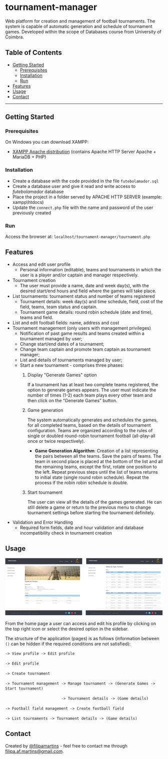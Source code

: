 # tournament-manager
Web platform for creation and management of football tournaments. The system is capable of automatic generation and schedule of tournament games. Developed within the scope of Databases course from University of Coimbra.

## Table of Contents
- [Getting Started](#getting-started)
    - [Prerequisites](#prerequisites)
    - [Installation](#installation)
    - [Run](#run)
- [Features](#features)
- [Usage](#usage)
- [Contact](#contact)
---


## Getting Started

### Prerequisites
On Windows you can download XAMPP:
- [XAMPP Apache distribution](https://www.apachefriends.org/index.html) (contains Apache HTTP Server Apache + MariaDB + PHP)

### Installation

- Create a database with the code provided in the file ``futebolamador.sql``
- Create a database user and give it read and write access to *futebolamador* database 
- Place the project in a folder served by APACHE HTTP SERVER (example: xampp\htdocs)
- Update the ``connect.php`` file with the name and password of the user previously created

### Run

Access the browser at: ``localhost/tournament-manager/tournament.php``

## Features

- Access and edit user profile
    - Personal information (editable), teams and tournaments in which the user is a player and/or captain and manager respectively.
- Tournament creation
    - The user must provide a name, date and week day(s), with the desired start/end hours and field where the games will take place.
- List tournaments: tournament status and number of teams registered 
    - Tournament details: week day(s) and time schedule, field, cost of the field, teams, team status and captain.
    - Tournament game details: round robin schedule (date and time), teams and field.
- List and edit football fields: name, address and cost
- Tournament management (only users with management privileges)
    - Notification of past game results and teams created within a tournament managed by user;
    - Change start/end dates of a tournament;
    - Change team captain and promote team captain as tournament manager;
    - List and details of tournaments managed by user;
    - Start a new tournament - comprises three phases:
        1. Display "Generate Games" option

            If a tournament has at least two complete teams registered, the option to generate games appears. The user must indicate the number of times (1-2) each team plays every other team and then click on the “Generate Games” button. 
        2. Game generation

            The system automatically generates and schedules the games, for all completed teams, based on the details of tournament configuration. Teams are organized according to the rules of single or doubled round-robin tournament football (all-play-all once or twice respectively). 
            
            - **Game Generation Algorithm**: Creation of a list representing the pairs between all the teams. Save the pairs of teams. The team in second place is placed at the bottom of the list and all the remaining teams, except the first, rotate one position to the left. Repeat previous steps until the list of teams returns to initial state (single round robin schedule). Repeat the process if the robin robin schedule is double.  
        3. Start tournament

            The user can view all the details of the games generated. He can still delete a game or return to the previous menu to change tournament settings before starting the tournament definitely.
- Validation and Error Handling
    - Required form fields, date and hour validation and database incompatibility check in tournament creation 

## Usage

![](1.png)

From the home page a user can access and edit his profile by clicking on the top right icon or select the desired option in the sidebar.

The structure of the application (pages) is as follows (information between ``()`` can be hidden if the required conditions are not satisfied): 

```
-> View profile -> Edit profile

-> Edit profile

-> Create tournament

-> Tournament management -> Manage tournament -> (Generate Games -> Start tournament)
    
                         -> Tournament details -> (Game details)

-> Football field management -> Create football field

-> List tournaments -> Tournament details -> (Game details)
```

## Contact
Created by [@filipamartins](https://github.com/filipamartins) - feel free to contact me through filipa.af.martins@gmail.com.